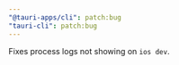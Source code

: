 ```yaml
---
"@tauri-apps/cli": patch:bug
"tauri-cli": patch:bug
---
```


Fixes process logs not showing on `ios dev`.
